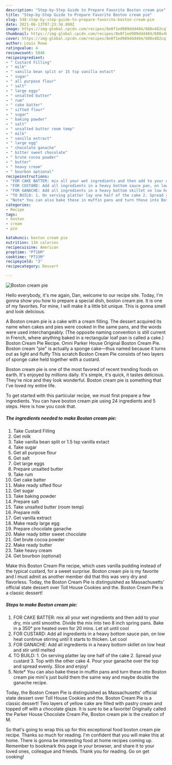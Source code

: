 ```yaml
---
description: "Step-by-Step Guide to Prepare Favorite Boston cream pie"
title: "Step-by-Step Guide to Prepare Favorite Boston cream pie"
slug: 548-step-by-step-guide-to-prepare-favorite-boston-cream-pie
date: 2021-06-13T07:23:34.800Z
image: https://img-global.cpcdn.com/recipes/8e0f1ed989ddd484/680x482cq70/boston-cream-pie-recipe-main-photo.jpg
thumbnail: https://img-global.cpcdn.com/recipes/8e0f1ed989ddd484/680x482cq70/boston-cream-pie-recipe-main-photo.jpg
cover: https://img-global.cpcdn.com/recipes/8e0f1ed989ddd484/680x482cq70/boston-cream-pie-recipe-main-photo.jpg
author: Louis Rowe
ratingvalue: 4
reviewcount: 5846
recipeingredient:
- " Custard Filling"
- " milk"
- " vanilla bean split or 15 tsp vanilla extact"
- " sugar"
- " all purpose flour"
- " salt"
- " large eggs"
- " unsalted butter"
- " rum"
- " cake batter"
- " sifted flour"
- " sugar"
- " baking powder"
- " salt"
- " unsalted butter room temp"
- " milk"
- " vanilla extract"
- " large egg"
- " chocolate ganache"
- " bitter sweet chocolate"
- " brute cocoa powder"
- " butter"
- " heavy cream"
- " bourbon optional"
recipeinstructions:
- "FOR CAKE BATTER: mix all your wet ingredients and then add to your dry, mix until smoothe. Divide the mix into two 8 inch spring pans. Bake in a 350° pre heated oven for 20 mins. Let sit until cool"
- "FOR CUSTARD: Add all ingredients in a heavy bottom sauce pan, on low heat continue stirring until it starts to thicken. Let cool"
- "FOR GANACHE: Add all ingredients in a heavy bottom skillet on low heat and stir until melted"
- "TO BUILD: 1. On serving platter lay one half of the cake 2. Spread your custard 3. Top with the other cake 4. Pour your ganache over the top and spread evenly. Slice and enjoy!"
- "Note* You can also bake these in muffin pans and turn these into Boston cream pie mini&#39;s just build them the same way and maybe double the ganache recipe."
categories:
- Recipe
tags:
- boston
- cream
- pie

katakunci: boston cream pie 
nutrition: 134 calories
recipecuisine: American
preptime: "PT16M"
cooktime: "PT33M"
recipeyield: "3"
recipecategory: Dessert

---
```



![Boston cream pie](https://img-global.cpcdn.com/recipes/8e0f1ed989ddd484/680x482cq70/boston-cream-pie-recipe-main-photo.jpg)

Hello everybody, it's me again, Dan, welcome to our recipe site. Today, I'm gonna show you how to prepare a special dish, boston cream pie. It is one of my favorites. For mine, I will make it a little bit unique. This is gonna smell and look delicious.

A Boston cream pie is a cake with a cream filling. The dessert acquired its name when cakes and pies were cooked in the same pans, and the words were used interchangeably. (The opposite naming convention is still current in French, where anything baked in a rectangular loaf pan is called a cake.) Boston Cream Pie Recipe. Omni Parker House Original Boston Cream Pie. Boston cream &#34;pie&#34; is actually a sponge cake—thus named because it turns out as light and fluffy This scratch Boston Cream Pie consists of two layers of sponge cake held together with a custard.

Boston cream pie is one of the most favored of recent trending foods on earth. It's enjoyed by millions daily. It's simple, it's quick, it tastes delicious. They're nice and they look wonderful. Boston cream pie is something that I've loved my entire life.


To get started with this particular recipe, we must first prepare a few ingredients. You can have boston cream pie using 24 ingredients and 5 steps. Here is how you cook that.

<!--inarticleads1-->

##### The ingredients needed to make Boston cream pie:

1. Take  Custard Filling
1. Get  milk
1. Take  vanilla bean split or 1.5 tsp vanilla extact
1. Take  sugar
1. Get  all purpose flour
1. Get  salt
1. Get  large eggs
1. Prepare  unsalted butter
1. Take  rum
1. Get  cake batter
1. Make ready  sifted flour
1. Get  sugar
1. Take  baking powder
1. Prepare  salt
1. Take  unsalted butter (room temp)
1. Prepare  milk
1. Get  vanilla extract
1. Make ready  large egg
1. Prepare  chocolate ganache
1. Make ready  bitter sweet chocolate
1. Get  brute cocoa powder
1. Make ready  butter
1. Take  heavy cream
1. Get  bourbon (optional)


Make this Boston Cream Pie recipe, which uses vanilla pudding instead of the typical custard, for a sweet surprise. Boston cream pie is my favorite and I must admit as another member did that this was very dry and flavorless. Today, the Boston Cream Pie is distinguished as Massachusetts&#39; official state dessert over Toll House Cookies and the. Boston Cream Pie is a classic dessert! 

<!--inarticleads2-->

##### Steps to make Boston cream pie:

1. FOR CAKE BATTER: mix all your wet ingredients and then add to your dry, mix until smoothe. Divide the mix into two 8 inch spring pans. Bake in a 350° pre heated oven for 20 mins. Let sit until cool
1. FOR CUSTARD: Add all ingredients in a heavy bottom sauce pan, on low heat continue stirring until it starts to thicken. Let cool
1. FOR GANACHE: Add all ingredients in a heavy bottom skillet on low heat and stir until melted
1. TO BUILD: 1. On serving platter lay one half of the cake 2. Spread your custard 3. Top with the other cake 4. Pour your ganache over the top and spread evenly. Slice and enjoy!
1. Note* You can also bake these in muffin pans and turn these into Boston cream pie mini&#39;s just build them the same way and maybe double the ganache recipe.


Today, the Boston Cream Pie is distinguished as Massachusetts&#39; official state dessert over Toll House Cookies and the. Boston Cream Pie is a classic dessert! Two layers of yellow cake are filled with pastry cream and topped off with a chocolate glaze. It is sure to be a favorite! Originally called the Parker House Chocolate Cream Pie, Boston cream pie is the creation of M. 

So that's going to wrap this up for this exceptional food boston cream pie recipe. Thanks so much for reading. I'm confident that you will make this at home. There is gonna be interesting food at home recipes coming up. Remember to bookmark this page in your browser, and share it to your loved ones, colleague and friends. Thank you for reading. Go on get cooking!
